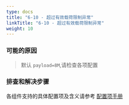 ```yaml
---
type: docs
title: "6-10 - 超过有效载荷限制异常"
linkTitle: "6-10 - 超过有效载荷限制异常"
weight: 10
---
```


### 可能的原因

> 默认 `payload=8M`,请检查各项配置

### 排查和解决步骤

各组件支持的具体配置项及含义请参考 [配置项手册](/zh-cn/docs3-v2/java-sdk/reference-manual/config/properties/)


